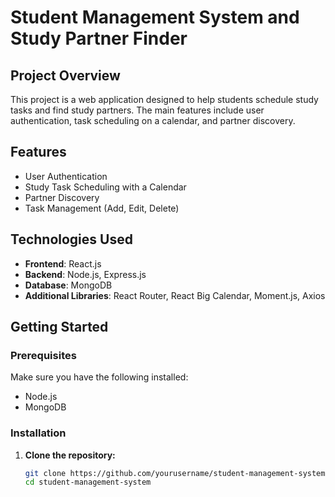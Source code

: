 # Student Management System and Study Partner Finder

## Project Overview

This project is a web application designed to help students schedule study tasks and find study partners. The main features include user authentication, task scheduling on a calendar, and partner discovery.

## Features

- User Authentication
- Study Task Scheduling with a Calendar
- Partner Discovery
- Task Management (Add, Edit, Delete)

## Technologies Used

- **Frontend**: React.js
- **Backend**: Node.js, Express.js
- **Database**: MongoDB
- **Additional Libraries**: React Router, React Big Calendar, Moment.js, Axios

## Getting Started

### Prerequisites

Make sure you have the following installed:

- Node.js
- MongoDB

### Installation

1. **Clone the repository:**

   ```bash
   git clone https://github.com/yourusername/student-management-system.git
   cd student-management-system